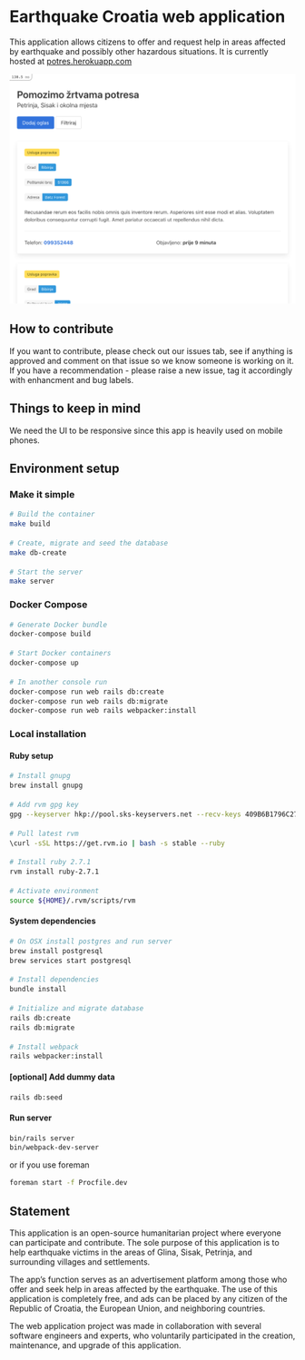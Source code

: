 # Earthquake Croatia web application

This application allows citizens to offer and request help in areas affected by
earthquake and possibly other hazardous situations. It is currently hosted at
[potres.herokuapp.com](http://potres.herokuapp.com/)

![Screenshot](doc/img/screenshot.png)

## How to contribute

If you want to contribute, please check out our issues tab, see if anything is
approved and comment on that issue so we know someone is working on it. If you
have a recommendation - please raise a new issue, tag it accordingly
with enhancment and bug labels.

## Things to keep in mind

We need the UI to be responsive since this app is heavily used on mobile phones.

## Environment setup

### Make it simple

```bash
# Build the container
make build

# Create, migrate and seed the database
make db-create

# Start the server
make server
```

### Docker Compose

```bash
# Generate Docker bundle
docker-compose build

# Start Docker containers
docker-compose up

# In another console run
docker-compose run web rails db:create
docker-compose run web rails db:migrate
docker-compose run web rails webpacker:install

```

### Local installation

#### Ruby setup

```bash
# Install gnupg
brew install gnupg

# Add rvm gpg key
gpg --keyserver hkp://pool.sks-keyservers.net --recv-keys 409B6B1796C275462A1703113804BB82D39DC0E3 7D2BAF1CF37B13E2069D6956105BD0E739499BDB

# Pull latest rvm
\curl -sSL https://get.rvm.io | bash -s stable --ruby

# Install ruby 2.7.1
rvm install ruby-2.7.1

# Activate environment
source ${HOME}/.rvm/scripts/rvm
```

#### System dependencies

```bash
# On OSX install postgres and run server
brew install postgresql
brew services start postgresql

# Install dependencies
bundle install

# Initialize and migrate database
rails db:create
rails db:migrate

# Install webpack
rails webpacker:install
```

#### [optional] Add dummy data

```bash
rails db:seed
```

#### Run server

```bash
bin/rails server
bin/webpack-dev-server
```

or if you use foreman

```bash
foreman start -f Procfile.dev
```

## Statement

This application is an open-source humanitarian project where everyone can participate and contribute. The sole purpose of this application is to help earthquake victims in the areas of Glina, Sisak, Petrinja, and surrounding villages and settlements.

The app’s function serves as an advertisement platform among those who offer and seek help in areas affected by the earthquake. The use of this application is completely free, and ads can be placed by any citizen of the Republic of Croatia, the European Union, and neighboring countries.

The web application project was made in collaboration with several software engineers and experts, who voluntarily participated in the creation, maintenance, and upgrade of this application.
